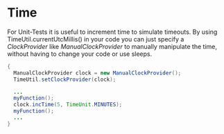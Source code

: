 # Time
For Unit-Tests it is useful to increment time to simulate timeouts. By using TimeUtil.currentUtcMillis() in your code you can just specify a *ClockProvider* like *ManualClockProvider* to manually manipulate the time, without having to change your code or use sleeps.

```java
{
  ManualClockProvider clock = new ManualClockProvider();
  TimeUtil.setClockProvider(clock);

  ...
  myFunction();
  clock.incTime(5, TimeUnit.MINUTES);
  myFunction();
  ...
}
```